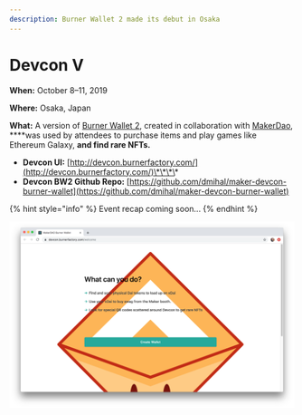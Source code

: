 ```yaml
---
description: Burner Wallet 2 made its debut in Osaka
---
```


# Devcon V

**When:** October 8–11, 2019

**Where:** Osaka, Japan

**What:** A version of [Burner Wallet 2](../../../for-users/wallets/burner-wallet-2.md), created in collaboration with [MakerDao](https://makerdao.com/en/), ****was used by attendees to purchase items and play games like Ethereum Galaxy,  ****and find rare NFTs**.**

* **Devcon UI:** [http://devcon.burnerfactory.com/](http://devcon.burnerfactory.com/)\*\*\*\*
* **Devcon BW2 Github Repo:** [https://github.com/dmihal/maker-devcon-burner-wallet](https://github.com/dmihal/maker-devcon-burner-wallet)

{% hint style="info" %}
Event recap coming soon...
{% endhint %}

![](../../../.gitbook/assets/devcon_wallet.png)

